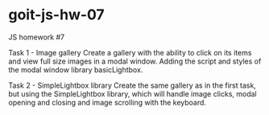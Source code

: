 # goit-js-hw-07

JS homework #7

Task 1 - Image gallery
Create a gallery with the ability to click on its items and view full size images in a modal window. Adding the script and styles of the modal window library basicLightbox.

Task 2 - SimpleLightbox library
Create the same gallery as in the first task, but using the SimpleLightbox library, which will handle image clicks, modal opening and closing and image scrolling with the keyboard.
